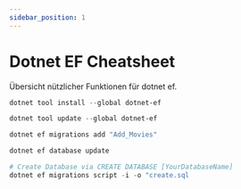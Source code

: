 ```yaml
---
sidebar_position: 1
---
```


# Dotnet EF Cheatsheet

Übersicht nützlicher Funktionen für dotnet ef.

```powershell title="Install Tool"
dotnet tool install --global dotnet-ef
```

```powershell title="Update Tool"
dotnet tool update --global dotnet-ef
```

```powershell title="Migration hinzufügen"
dotnet ef migrations add "Add_Movies"
```

```powershell title="Update Database"
dotnet ef database update
```

```powershell title="Create Migration SQL"
# Create Database via CREATE DATABASE [YourDatabaseName]
dotnet ef migrations script -i -o "create.sql
```